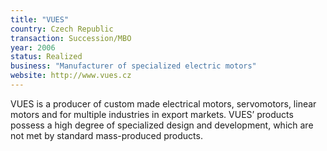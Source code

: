 ```yaml
---
title: "VUES"
country: Czech Republic 
transaction: Succession/MBO
year: 2006
status: Realized
business: "Manufacturer of specialized electric motors"
website: http://www.vues.cz
---
```


VUES is a producer of custom made electrical motors, servomotors, linear motors and for multiple industries in export markets. VUES’ products possess a high degree of specialized design and development, which are not met by standard mass-produced products.
